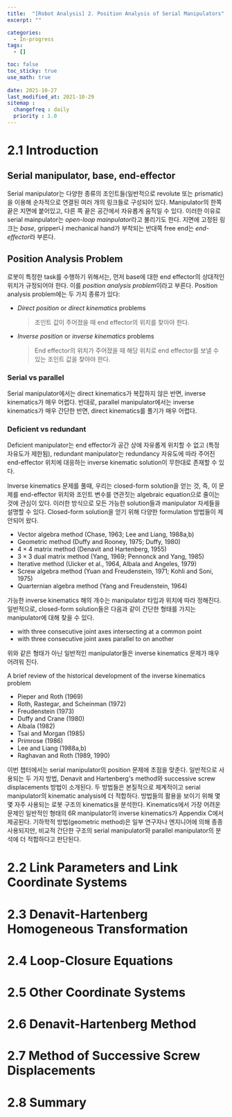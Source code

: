 ```yaml
---
title:  "[Robot Analysis] 2. Position Analysis of Serial Manipulators"
excerpt: ""

categories:
  - In-progress
tags:
  - []

toc: false
toc_sticky: true
use_math: true
 
date: 2021-10-27
last_modified_at: 2021-10-29
sitemap :
  changefreq : daily
  priority : 1.0
---
```


# 2.1 Introduction
## Serial manipulator, base, end-effector
Serial manipulator는 다양한 종류의 조인트들(일반적으로 revolute 또는 prismatic)을 이용해 순차적으로 연결된 여러 개의 링크들로 구성되어 있다. Manipulator의 한쪽 끝은 지면에 붙어있고, 다른 쪽 끝은 공간에서 자유롭게 움직일 수 있다. 이러한 이유로 serial mainpulator는 *open-loop mainpulator*라고 불리기도 한다. 지면에 고정된 링크는 *base*, gripper나 mechanical hand가 부착되는 반대쪽 free end는 *end-effector*라 부른다.

## Position Analysis Problem
로봇이 특정한 task를 수행하기 위해서는, 먼저 base에 대한 end effector의 상대적인 위치가 규정되어야 한다. 이를 *position analysis problem*이라고 부른다. Position analysis problem에는 두 가지 종류가 있다:
* *Direct position* or *direct kinematics* problems
  > 조인트 값이 주어졌을 때 end effector의 위치를 찾아야 한다.
* *Inverse position* or *inverse kinematics* problems
  > End effector의 위치가 주어졌을 때 해당 위치로 end effector를 보낼 수 있는 조인트 값을 찾아야 한다.

### Serial vs parallel
Serial manipulator에서는 direct kinematics가 복잡하지 않은 반면, inverse kinematics가 매우 어렵다. 반대로, parallel manipulator에서는 inverse kinematics가 매우 간단한 반면, direct kinematics를 풀기가 매우 어렵다. 

### Deficient vs redundant 
Deficient manipulator는 end effector가 공간 상에 자유롭게 위치할 수 없고 (특정 자유도가 제한됨), redundant manipulator는 redundancy 자유도에 따라 주어진 end-effector 위치에 대응하는 inverse kinematic solution이 무한대로 존재할 수 있다. 

Inverse kinematics 문제를 풀때, 우리는 closed-form solution을 얻는 것, 즉, 이 문제를 end-effector 위치와 조인트 변수를 연관짓는 algebraic equation으로 줄이는 것에 관심이 있다. 이러한 방식으로 모든 가능한 solution들과 manipulator 자세들을 설명할 수 있다. Closed-form solution을 얻기 위해 다양한 formulation 방법들이 제안되어 왔다. 
* Vector algebra method (Chase, 1963; Lee and Liang, 1988a,b)
* Geometric method (Duffy and Rooney, 1975; Duffy, 1980)
* $4\times 4$ matrix method (Denavit and Hartenberg, 1955)
* $3\times 3$ dual matrix method (Yang, 1969; Pennonck and Yang, 1985)
* Iterative method (Uicker et al., 1964, Albala and Angeles, 1979)
* Screw algebra method (Yuan and Freudenstein, 1971; Kohli and Soni, 1975)
* Quarternian algebra method (Yang and Freudenstein, 1964)

가능한 inverse kinematics 해의 개수는 manipulator 타입과 위치에 따라 정해진다. 일반적으로, closed-form solution들은 다음과 같이 간단한 형태를 가지는 manipulator에 대해 찾을 수 있다. 
* with three consecutive joint axes intersecting at a common point
* with three consecutive joint axes parallel to on another

위와 같은 형태가 아닌 일반적인 manipulator들은 inverse kinematics 문제가 매우 어려워 진다. 

A brief review of the historical development of the inverse kinematics problem
* Pieper and Roth (1969)
* Roth, Rastegar, and Scheinman (1972)
* Freudenstein (1973)
* Duffy and Crane (1980)
* Albala (1982)
* Tsai and Morgan (1985)
* Primrose (1986)
* Lee and Liang (1988a,b)
* Raghavan and Roth (1989, 1990)

이번 챕터에서는 serial manipulator의 position 문제에 초점을 맞춘다. 일반적으로 사용되는 두 가지 방법, Denavit and Hartenberg's method와 successive screw displacements 방법이 소개된다. 두 방법들은 본질적으로 체계적이고 serial manipulator의 kinematic analysis에 더 적합하다. 방법들의 활용을 보이기 위해 몇몇 자주 사용되는 로봇 구조의 kinematics을 분석한다. Kinematics에서 가장 어려운 문제인 일반적인 형태의 6R manipulator의 inverse kinematics가 Appendix C에서 제공된다. 기하학적 방법(geometric method)은 일부 연구자나 엔지니어에 의해 종종 사용되지만, 비교적 간단한 구조의 serial manipulator와 parallel manipulator의 분석에 더 적합하다고 판단된다. 

# 2.2 Link Parameters and Link Coordinate Systems
# 2.3 Denavit-Hartenberg Homogeneous Transformation
# 2.4 Loop-Closure Equations
# 2.5 Other Coordinate Systems
# 2.6 Denavit-Hartenberg Method
# 2.7 Method of Successive Screw Displacements
# 2.8 Summary